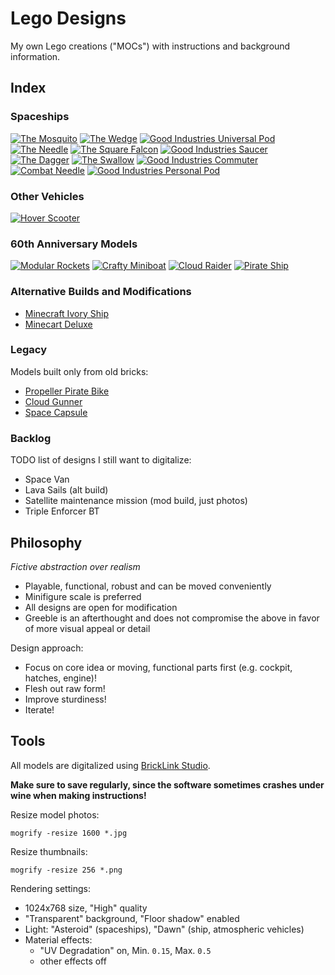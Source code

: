 # Lego Designs

My own Lego creations ("MOCs") with instructions and background information.

## Index

### Spaceships

[![The Mosquito](thumbnails/mosquito_front.png)](spaceships/the-mosquito/)
[![The Wedge](thumbnails/the_wedge_front.png)](spaceships/the-wedge/)
[![Good Industries Universal Pod](thumbnails/universal_pod.png)](spaceships/universal-pod/)
[![The Needle](thumbnails/the_needle.png)](spaceships/the-needle/)
[![The Square Falcon](thumbnails/the_square_falcon.png)](spaceships/the-square-falcon/)
[![Good Industries Saucer](thumbnails/saucer.png)](spaceships/saucer/)
[![The Dagger](thumbnails/the_dagger.png)](spaceships/the-dagger/)
[![The Swallow](thumbnails/the-swallow.png)](spaceships/the-swallow/)
[![Good Industries Commuter](thumbnails/commuter.png)](spaceships/commuter/)
[![Combat Needle](thumbnails/combat_needle.png)](spaceships/combat-needle/)
[![Good Industries Personal Pod](thumbnails/personal_pod.png)](spaceships/personal-pod/)

### Other Vehicles

[![Hover Scooter](thumbnails/hover_scooter.png)](vehicles/hover-scooter/)

### 60th Anniversary Models

[![Modular Rockets](thumbnails/modular_rockets.png)](60th-anniversary/modular-rockets/)
[![Crafty Miniboat](thumbnails/crafty_miniboat.png)](60th-anniversary/crafty-miniboat/)
[![Cloud Raider](thumbnails/cloud_raider.png)](60th-anniversary/cloud-raider/)
[![Pirate Ship](thumbnails/pirate_ship.png)](60th-anniversary/pirate-ship/)

### Alternative Builds and Modifications

* [Minecraft Ivory Ship](alts-mods/minecraft-ivory-ship/)
* [Minecart Deluxe](alts-mods/minecart-deluxe/)

### Legacy 

Models built only from old bricks:

* [Propeller Pirate Bike](legacy/pirate-bike/)
* [Cloud Gunner](legacy/cloud-gunner/)
* [Space Capsule](legacy/space-capsule/)

<!-- * [Junk Propeller Plane](legacy/junk-propeller/) -->

### Backlog

TODO list of designs I still want to digitalize:

* Space Van
* Lava Sails (alt build)
* Satellite maintenance mission (mod build, just photos)
* Triple Enforcer BT

## Philosophy

*Fictive abstraction over realism*

* Playable, functional, robust and can be moved conveniently 
* Minifigure scale is preferred
* All designs are open for modification
* Greeble is an afterthought and does not compromise the above in favor of more visual appeal or detail

Design approach:

* Focus on core idea or moving, functional parts first (e.g. cockpit, hatches, engine)!
* Flesh out raw form!
* Improve sturdiness!
* Iterate!

## Tools

All models are digitalized using [BrickLink Studio](https://studio.bricklink.com/v2/build/studio.page).

**Make sure to save regularly, since the software sometimes crashes under wine when making instructions!**

Resize model photos:

```
mogrify -resize 1600 *.jpg
```

Resize thumbnails:

```
mogrify -resize 256 *.png
```

Rendering settings:

* 1024x768 size, "High" quality
* "Transparent" background, "Floor shadow" enabled
* Light: "Asteroid" (spaceships), "Dawn" (ship, atmospheric vehicles)
* Material effects:
    * "UV Degradation" on, Min. `0.15`, Max. `0.5`
    * other effects off
